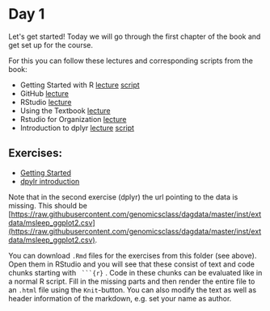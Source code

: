 # Day 1

Let's get started!
Today we will go through the first chapter of the book and get set up for the course.

For this you can follow these lectures and corresponding scripts from the book:

- Getting Started with R [lecture](https://www.youtube.com/watch?v=p8F_wreHTzw) [script](http://genomicsclass.github.io/book/pages/getting_started.html)
- GitHub [lecture](https://www.youtube.com/watch?v=HSXwLm6txoo)
- RStudio [lecture](https://www.youtube.com/watch?v=YgqxQFQf1qg)
- Using the Textbook [lecture](https://www.youtube.com/watch?v=2WwYshzkfhA)
- Rstudio for Organization [lecture](https://www.youtube.com/watch?v=8WmCLs3UUno)
- Introduction to dplyr [lecture](https://www.youtube.com/watch?v=DeDMSyiqHc4) [script](http://genomicsclass.github.io/book/pages/dplyr_intro.html)



## Exercises:

- [Getting Started](http://genomicsclass.github.io/book/pages/getting_started_exercises.html)
- [dpylr introduction](http://genomicsclass.github.io/book/pages/dplyr_intro_exercises.html)

Note that in the second exercise (dplyr) the url pointing to the data is missing. This should be [https://raw.githubusercontent.com/genomicsclass/dagdata/master/inst/extdata/msleep_ggplot2.csv](https://raw.githubusercontent.com/genomicsclass/dagdata/master/inst/extdata/msleep_ggplot2.csv).

You can download `.Rmd` files for the exercises from this folder (see above). Open them in RStudio and you will see that these consist of text and code chunks starting with ` ```{r}` . Code in these chunks can be evaluated like in a normal R script. Fill in the missing parts and then render the entire file to an `.html` file using the `Knit`-button. You can also modify the text as well as header information of the markdown, e.g. set your name as author.
